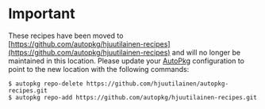 # Important

These recipes have been moved to [https://github.com/autopkg/hjuutilainen-recipes](https://github.com/autopkg/hjuutilainen-recipes) and will no longer be maintained in this location. Please update your [AutoPkg](https://github.com/autopkg/autopkg) configuration to point to the new location with the following commands:

    $ autopkg repo-delete https://github.com/hjuutilainen/autopkg-recipes.git
    $ autopkg repo-add https://github.com/autopkg/hjuutilainen-recipes.git
